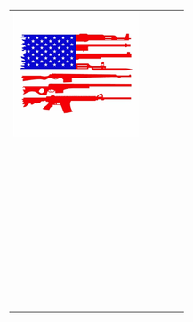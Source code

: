 

<table border="0">
 <tr>
  <td><img src="images.png"></td>
  <td></td>
 </tr>
 <tr>
   <td colspan="2"><svg width="300" height="300"></svg></td>
  <tr>
<table>
 

